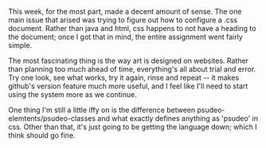 This week, for the most part, made a decent amount of sense. The one main issue that arised was trying to figure out how to configure a .css document. Rather than java and html, css happens to not have a heading to the document; once I got that in mind, the entire assignment went fairly simple.

The most fascinating thing is the way art is designed on websites. Rather than planning too much ahead of time, everything's all about trial and error. Try one look, see what works, try it again, rinse and repeat -- it makes github's version feature much more useful, and I feel like I'll need to start using the system more as we continue.

One thing I'm still a little iffy on is the difference between psudeo-elemtents/psudeo-classes and what exactly defines anything as 'psudeo' in css. Other than that, it's just going to be getting the language down; which I think should go fine.
